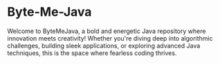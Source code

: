 # Byte-Me-Java
Welcome to ByteMeJava, a bold and energetic Java repository where innovation meets creativity! Whether you're diving deep into algorithmic challenges, building sleek applications, or exploring advanced Java techniques, this is the space where fearless coding thrives.
